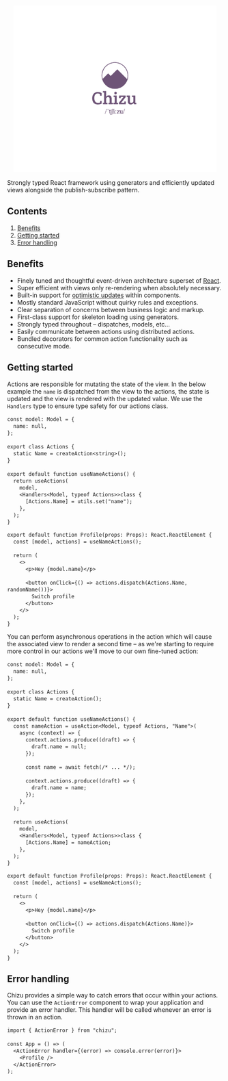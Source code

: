 <div align="center">
  <img src="/media/logo.png" width="475" />
</div>

Strongly typed React framework using generators and efficiently updated views alongside the publish-subscribe pattern.

## Contents

1. [Benefits](#benefits)
1. [Getting started](#getting-started)
1. [Error handling](#error-handling)
<!-- 1. [Distributed actions](#distributed-actions)
1. [Module dispatch](#module-dispatch)
1. [Associated context](#associated-context) -->

## Benefits

- Finely tuned and thoughtful event-driven architecture superset of [React](https://react.dev/).
- Super efficient with views only re-rendering when absolutely necessary.
- Built-in support for [optimistic updates](https://medium.com/@kyledeguzmanx/what-are-optimistic-updates-483662c3e171) within components.
- Mostly standard JavaScript without quirky rules and exceptions.
- Clear separation of concerns between business logic and markup.
- First-class support for skeleton loading using generators.
- Strongly typed throughout &ndash; dispatches, models, etc&hellip;
- Easily communicate between actions using distributed actions.
- Bundled decorators for common action functionality such as consecutive mode.

## Getting started

Actions are responsible for mutating the state of the view. In the below example the `name` is dispatched from the view to the actions, the state is updated and the view is rendered with the updated value. We use the `Handlers` type to ensure type safety for our actions class.

```tsx
const model: Model = {
  name: null,
};

export class Actions {
  static Name = createAction<string>();
}

export default function useNameActions() {
  return useActions(
    model,
    <Handlers<Model, typeof Actions>>class {
      [Actions.Name] = utils.set("name");
    },
  );
}
```

```tsx
export default function Profile(props: Props): React.ReactElement {
  const [model, actions] = useNameActions();

  return (
    <>
      <p>Hey {model.name}</p>

      <button onClick={() => actions.dispatch(Actions.Name, randomName())}>
        Switch profile
      </button>
    </>
  );
}
```

You can perform asynchronous operations in the action which will cause the associated view to render a second time &ndash; as we're starting to require more control in our actions we&apos;ll move to our own fine-tuned action:

```tsx
const model: Model = {
  name: null,
};

export class Actions {
  static Name = createAction();
}

export default function useNameActions() {
  const nameAction = useAction<Model, typeof Actions, "Name">(
    async (context) => {
      context.actions.produce((draft) => {
        draft.name = null;
      });

      const name = await fetch(/* ... */);

      context.actions.produce((draft) => {
        draft.name = name;
      });
    },
  );

  return useActions(
    model,
    <Handlers<Model, typeof Actions>>class {
      [Actions.Name] = nameAction;
    },
  );
}
```

```tsx
export default function Profile(props: Props): React.ReactElement {
  const [model, actions] = useNameActions();

  return (
    <>
      <p>Hey {model.name}</p>

      <button onClick={() => actions.dispatch(Actions.Name)}>
        Switch profile
      </button>
    </>
  );
}
```

## Error handling

Chizu provides a simple way to catch errors that occur within your actions. You can use the `ActionError` component to wrap your application and provide an error handler. This handler will be called whenever an error is thrown in an action.

```tsx
import { ActionError } from "chizu";

const App = () => (
  <ActionError handler={(error) => console.error(error)}>
    <Profile />
  </ActionError>
);
```

<!-- However in the above example where the name is fetched asynchronously, there is no feedback to the user &ndash; we can improve that significantly by using the `module.actions.annotate` and `module.validate` helpers:

```tsx
export default <Actions<Module>>function Actions(module) {
  return {
    async *[Action.Name]() {
      yield module.actions.produce((draft) => {
        draft.name = module.actions.annotate(null);
      });

      const name = await fetch(/* ... */);
      return module.actions.produce((draft) => {
        draft.name = name;
      });
    },
  };
};
```

```tsx
export default function ProfileView(props: Props): React.ReactElement {
  return (
    <Scope<Module> using={{ module, actions, props }}>
      {(module) => (
        <>
          <p>Hey {module.model.name}</p>

          {module.validate.name.pending() && <p>Switching profiles&hellip;</p>}

          <button
            disabled={module.validate.name.is(State.Op.Update)}
            onClick={() => module.actions.dispatch([Action.Name])}
          >
            Switch profile
          </button>
        </>
      )}
    </Scope>
  );
}
```



## Distributed actions

Actions can communicate with other mounted actions using the `DistributedActions` approach. You can configure the enum and union type in the root of your application:

```ts
export enum DistributedAction {
  SignedOut = "distributed/signed-out",
}

export type DistributedActions = [DistributedAction.SignedOut];
```

Note that you must prefix the enum name with `distributed` for it to behave as a distributed event, otherwise it'll be considered a module event only. Once you have the distributed actions you simply need to augment the module actions union with the `DistributedActions` and use it as you do other actions:

```ts
export type Actions = DistributedActions | [Action.Task, string]; // etc...
```

## Module dispatch

In the eventuality that you have a component but don't want associated actions, models, etc&hellip; but want to still fire actions either the closest module or a distributed action, you can use the `useScoped` hook:

```ts
const module = useScoped<Module>();

// ...

module.actions.dispatch([Action.Task, "My task that needs to be done."]);
```

Alternatively you can pass the current module as a prop to your components using the `Scoped` helper:

```ts
export type Props = {
  module: Scoped<Module>;
};
```

## Associated context

In many cases you'll still want to retrieve contextual values from within actions &ndash; which you can do by using the `module.actions.context` function:

```tsx
export default <Actions<Module>>function Actions(module) {
  const context = module.actions.context({
    name: NameContext
  });

  return {
    [Action.Name](name) {
      return module.actions.produce((draft) => {
        draft.name = context.name;
      });
    },
  };
};
```

If you need the context values to be reactive and fire the `Lifecycle.Derive` method then simply add it to your `props` definition when you initialise your scoped component:

```tsx
export default function Profile(props: Props): React.ReactElement {
  const name = React.useContext(NameContext);

  return (
    <Scope<Module> using={{ model, actions, props: { ...props, name } }}>
      {(module) => (
        <>
          <p>Hey {module.model.name}</p>

          <button
            onClick={() => module.actions.dispatch([Action.Name, randomName()])}
          >
            Switch profile
          </button>
        </>
      )}
    </Scope>
  );
}
``` -->
